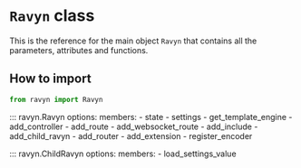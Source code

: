 # **`Ravyn`** class

This is the reference for the main object `Ravyn` that contains all the parameters,
attributes and functions.

## How to import

```python
from ravyn import Ravyn
```

::: ravyn.Ravyn
    options:
        members:
            - state
            - settings
            - get_template_engine
            - add_controller
            - add_route
            - add_websocket_route
            - add_include
            - add_child_ravyn
            - add_router
            - add_extension
            - register_encoder

::: ravyn.ChildRavyn
    options:
        members:
            - load_settings_value
